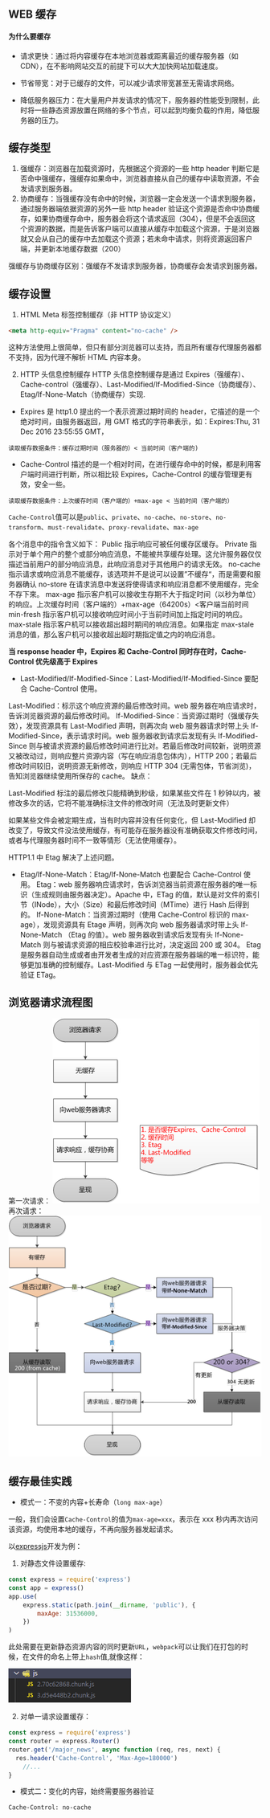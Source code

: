 ## WEB 缓存

#### 为什么要缓存

- 请求更快：通过将内容缓存在本地浏览器或距离最近的缓存服务器（如 CDN），在不影响网站交互的前提下可以大大加快网站加载速度。

- 节省带宽：对于已缓存的文件，可以减少请求带宽甚至无需请求网络。

- 降低服务器压力：在大量用户并发请求的情况下，服务器的性能受到限制，此时将一些静态资源放置在网络的多个节点，可以起到均衡负载的作用，降低服务器的压力。

## 缓存类型

1. 强缓存：浏览器在加载资源时，先根据这个资源的一些 http header 判断它是否命中强缓存，强缓存如果命中，浏览器直接从自己的缓存中读取资源，不会发请求到服务器。
2. 协商缓存：当强缓存没有命中的时候，浏览器一定会发送一个请求到服务器，通过服务器端依据资源的另外一些 http header 验证这个资源是否命中协商缓存，如果协商缓存命中，服务器会将这个请求返回（304），但是不会返回这个资源的数据，而是告诉客户端可以直接从缓存中加载这个资源，于是浏览器就又会从自己的缓存中去加载这个资源；若未命中请求，则将资源返回客户端，并更新本地缓存数据（200）

强缓存与协商缓存区别：强缓存不发请求到服务器，协商缓存会发请求到服务器。

## 缓存设置

1. HTML Meta 标签控制缓存（非 HTTP 协议定义）

```html
<meta http-equiv="Pragma" content="no-cache" />
```

这种方法使用上很简单，但只有部分浏览器可以支持，而且所有缓存代理服务器都不支持，因为代理不解析 HTML 内容本身。

2. HTTP 头信息控制缓存
   HTTP 头信息控制缓存是通过 Expires（强缓存）、Cache-control（强缓存）、Last-Modified/If-Modified-Since（协商缓存）、Etag/If-None-Match（协商缓存）实现.

- Expires 是 http1.0 提出的一个表示资源过期时间的 header，它描述的是一个绝对时间，由服务器返回，用 GMT 格式的字符串表示，如：Expires:Thu, 31 Dec 2016 23:55:55 GMT，

```
读取缓存数据条件：缓存过期时间（服务器的）< 当前时间（客户端的)
```

- Cache-Control 描述的是一个相对时间，在进行缓存命中的时候，都是利用客户端时间进行判断，所以相比较 Expires，Cache-Control 的缓存管理更有效，安全一些。

```
读取缓存数据条件：上次缓存时间（客户端的）+max-age < 当前时间（客户端的）
```

`Cache-Control`值可以是`public`、`private`、`no-cache`、`no-store`、`no-transform`、`must-revalidate`、`proxy-revalidate`、`max-age`

各个消息中的指令含义如下：
Public 指示响应可被任何缓存区缓存。
Private 指示对于单个用户的整个或部分响应消息，不能被共享缓存处理。这允许服务器仅仅描述当前用户的部分响应消息，此响应消息对于其他用户的请求无效。
no-cache 指示请求或响应消息不能缓存，该选项并不是说可以设置”不缓存“，而是需要和服务器确认
no-store 在请求消息中发送将使得请求和响应消息都不使用缓存，完全不存下來。
max-age 指示客户机可以接收生存期不大于指定时间（以秒为单位）的响应。上次缓存时间（客户端的）+max-age（64200s）<客户端当前时间
min-fresh 指示客户机可以接收响应时间小于当前时间加上指定时间的响应。
max-stale 指示客户机可以接收超出超时期间的响应消息。如果指定 max-stale 消息的值，那么客户机可以接收超出超时期指定值之内的响应消息。

**当 response header 中，Expires 和 Cache-Control 同时存在时，Cache-Control 优先级高于 Expires**

- Last-Modified/If-Modified-Since：Last-Modified/If-Modified-Since 要配合 Cache-Control 使用。

Last-Modified：标示这个响应资源的最后修改时间。web 服务器在响应请求时，告诉浏览器资源的最后修改时间。
If-Modified-Since：当资源过期时（强缓存失效），发现资源具有 Last-Modified 声明，则再次向 web 服务器请求时带上头 If-Modified-Since，表示请求时间。web 服务器收到请求后发现有头 If-Modified-Since 则与被请求资源的最后修改时间进行比对。若最后修改时间较新，说明资源又被改动过，则响应整片资源内容（写在响应消息包体内），HTTP 200；若最后修改时间较旧，说明资源无新修改，则响应 HTTP 304 (无需包体，节省浏览)，告知浏览器继续使用所保存的 cache。
缺点：

Last-Modified 标注的最后修改只能精确到秒级，如果某些文件在 1 秒钟以内，被修改多次的话，它将不能准确标注文件的修改时间（无法及时更新文件）

如果某些文件会被定期生成，当有时内容并没有任何变化，但 Last-Modified 却改变了，导致文件没法使用缓存，有可能存在服务器没有准确获取文件修改时间，或者与代理服务器时间不一致等情形（无法使用缓存）。

HTTP1.1 中 Etag 解决了上述问题。

- Etag/If-None-Match：Etag/If-None-Match 也要配合 Cache-Control 使用。
  Etag：web 服务器响应请求时，告诉浏览器当前资源在服务器的唯一标识（生成规则由服务器决定）。Apache 中，ETag 的值，默认是对文件的索引节（INode），大小（Size）和最后修改时间（MTime）进行 Hash 后得到的。
  If-None-Match：当资源过期时（使用 Cache-Control 标识的 max-age），发现资源具有 Etage 声明，则再次向 web 服务器请求时带上头 If-None-Match （Etag 的值）。web 服务器收到请求后发现有头 If-None-Match 则与被请求资源的相应校验串进行比对，决定返回 200 或 304。
  Etag 是服务器自动生成或者由开发者生成的对应资源在服务器端的唯一标识符，能够更加准确的控制缓存。Last-Modified 与 ETag 一起使用时，服务器会优先验证 ETag。

## 浏览器请求流程图

第一次请求：
![first-request.png](https://github.com/justforfunmy/Notebook/blob/master/md/Web/images/first-request.png)
再次请求：
![request-again.png](https://github.com/justforfunmy/Notebook/blob/master/md/Web/images/request-again.png)

## 缓存最佳实践

- 模式一：不变的内容+长寿命（`long max-age`）

一般，我们会设置`Cache-Control`的值为`max-age=xxx`，表示在 xxx 秒内再次访问该资源，均使用本地的缓存，不再向服务器发起请求。

以[expressjs](http://expressjs.com/)开发为例：

1. 对静态文件设置缓存:

```js
const express = require('express')
const app = express()
app.use(
	express.static(path.join(__dirname, 'public'), {
		maxAge: 31536000,
	})
)
```

此处需要在更新静态资源内容的同时更新`URL`，`webpack`可以让我们在打包的时候，在文件的命名上带上`hash`值,就像这样：

![cache.jpg](https://github.com/justforfunmy/Notebook/blob/master/md/Web/images/cache.jpg)

2. 对单一请求设置缓存：

```js
const express = require('express')
const router = express.Router()
router.get('/major_news', async function (req, res, next) {
  res.header('Cache-Control', 'Max-Age=180000')
	//...
}
```

- 模式二：变化的内容，始终需要服务器验证

```
Cache-Control: no-cache
```
